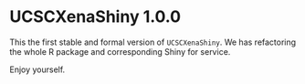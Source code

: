 # UCSCXenaShiny 1.0.0

This the first stable and formal version of `UCSCXenaShiny`. We has refactoring
the whole R package and corresponding Shiny for service.

Enjoy yourself.